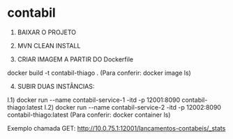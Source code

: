 # contabil

1) BAIXAR O PROJETO

2) MVN CLEAN INSTALL

3) CRIAR IMAGEM A PARTIR DO Dockerfile

docker build -t contabil-thiago .
(Para conferir: docker image ls)

4) SUBIR DUAS INSTÂNCIAS:

I.1) docker run --name contabil-service-1 -itd -p 12001:8090 contabil-thiago:latest
I.2) docker run --name contabil-service-2 -itd -p 12002:8090 contabil-thiago:latest
(Para conferir: docker container ls)

Exemplo chamada GET: http://10.0.75.1:12001/lancamentos-contabeis/_stats

